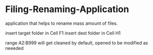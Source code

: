 # Filing-Renaming-Application

application that helps to rename mass amount of files.

insert target folder in Cell F1
insert dest folder in Cell H1

range A2:B999 will get cleaned by default, opened to be modified as neeeded
